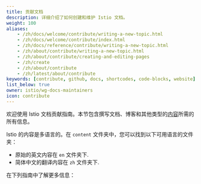 ```yaml
---
title: 贡献文档
description: 详细介绍了如何创建和维护 Istio 文档。
weight: 100
aliases:
    - /zh/docs/welcome/contribute/writing-a-new-topic.html
    - /zh/docs/welcome/contribute/index.html
    - /zh/docs/reference/contribute/writing-a-new-topic.html
    - /zh/about/contribute/writing-a-new-topic.html
    - /zh/about/contribute/creating-and-editing-pages
    - /zh/create
    - /zh/about/contribute
    - /zh/latest/about/contribute
keywords: [contribute, github, docs, shortcodes, code-blocks, website]
list_below: true
owner: istio/wg-docs-maintainers
icon: contribute
---
```


欢迎使用 Istio 文档贡献指南。本节包含撰写文档、博客和其他类型的[内容](/zh/docs/releases/contribute/add-content/#content-types)所需的所有信息。

Istio 的内容是多语言的。在 `content` 文件夹中，您可以找到以下可用语言的文件夹：

- 原始的英文内容在 `en` 文件夹下.
- 简体中文的翻译内容在 `zh` 文件夹下.

在下列指南中了解更多信息：
